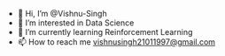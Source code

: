 - 👋 Hi, I’m @Vishnu-Singh
- 👀 I’m interested in Data Science
- 🌱 I’m currently learning Reinforcement Learning
- 📫 How to reach me vishnusingh21011997@gmail.com

<!---
Vishnu-Singh/Vishnu-Singh is a ✨ special ✨ repository because its `README.md` (this file) appears on your GitHub profile.
You can click the Preview link to take a look at your changes.
--->
